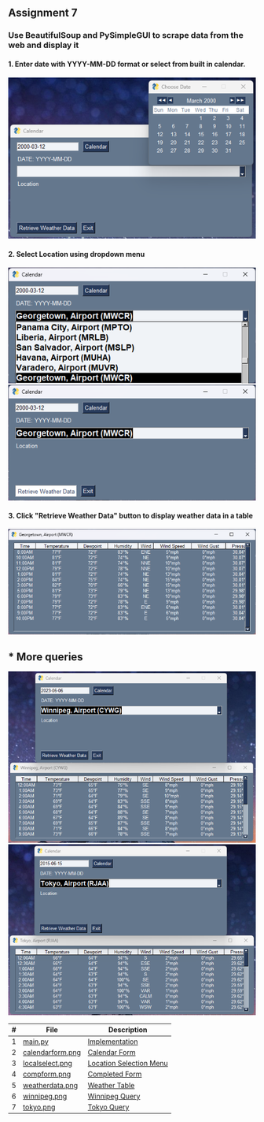 ## Assignment 7

### Use BeautifulSoup and PySimpleGUI to scrape data from the web and display it

#### 1. Enter date with YYYY-MM-DD format or select from built in calendar.

![form1](calendarform.png)
#### 2. Select Location using dropdown menu
![form2](localselect.png)
![form3](compform.png)
#### 3. Click "Retrieve Weather Data" button to display weather data in a table
![form4](weatherdata.png)

## * More queries

![Winnipeg](winnipeg.png)
![Tokyo](tokyo.png)



|   #   | File                                 | Description                                |
| :---: | ------------------------------------ | ------------------------------------------ |
|   1   | [main.py](main.py)                   | [Implementation](main.py)                  |
|   2   | [calendarform.png](calendarform.png) | [Calendar Form](calendarform.png)          |
|   3   | [localselect.png](localselect.png)   | [Location Selection Menu](localselect.png) |
|   4   | [compform.png](compform.png)         | [Completed Form](compform.png)             |
|   5   | [weatherdata.png](weatherdata.png)   | [Weather Table](weatherdata.png)           |
|   6   | [winnipeg.png](winnipeg.png)         | [Winnipeg Query](winnipeg.png)             |
|   7   | [tokyo.png](tokyo.png)               | [Tokyo Query](tokyo.png)                   |


